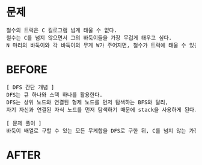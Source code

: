 # 문제

<pre>
철수의 트럭은 C 킬로그램 넘게 태울 수 없다. 
철수는 C를 넘지 않으면서 그의 바둑이들을 가장 무겁게 태우고 싶다.
N 마리의 바둑이와 각 바둑이의 무게 W가 주어지면, 철수가 트럭에 태울 수 있는 가장 무거운 무게를 구하시오.
</pre>

# BEFORE

<pre>
[ DFS 간단 개념 ]
DFS는 큐 하나와 스택 하나를 활용한다.
DFS는 상위 노드와 연결된 형제 노드를 먼저 탐색하는 BFS와 달리,
자기 자신과 연결된 자식 노드를 먼저 탐색하기 때문에 stack을 사용하게 된다.

[ 문제 풀이 ]
바둑이 배열로 구할 수 있는 모든 무게합을 DFS로 구한 뒤, C를 넘지 않는 가장 큰 무게를 반환한다.
</pre>

# AFTER

<pre>

</pre>
